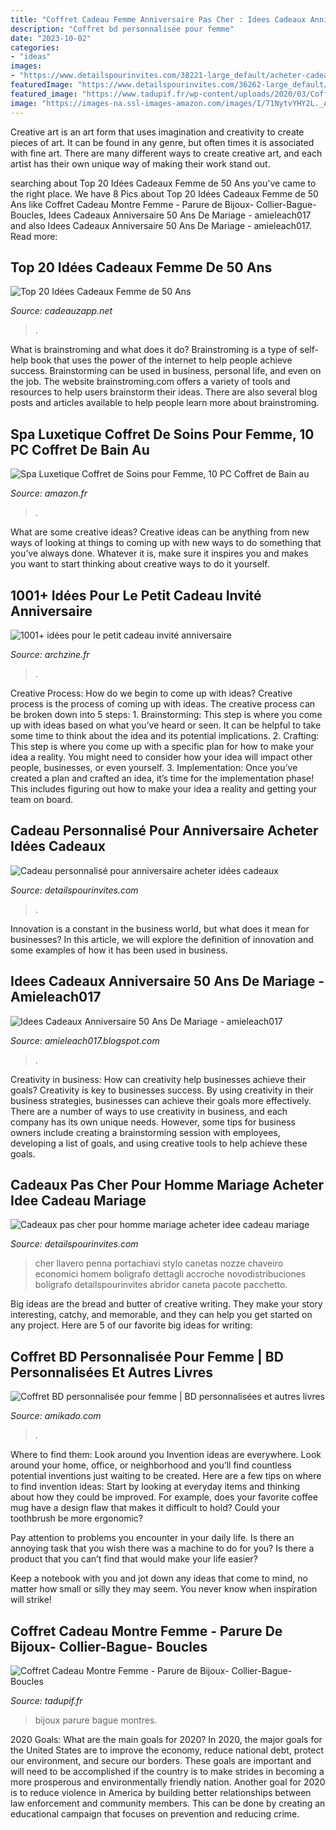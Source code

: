 ```yaml
---
title: "Coffret Cadeau Femme Anniversaire Pas Cher : Idees Cadeaux Anniversaire 50 Ans De Mariage"
description: "Coffret bd personnalisée pour femme"
date: "2023-10-02"
categories:
- "ideas"
images:
- "https://www.detailspourinvites.com/38221-large_default/acheter-cadeau-personnalise-pour.jpg"
featuredImage: "https://www.detailspourinvites.com/36262-large_default/acheter-cadeaux-pas-cher-pour-homme-mariage-idee.jpg"
featured_image: "https://www.tadupif.fr/wp-content/uploads/2020/03/Coffret-Cadeau-Montre-Femme-Parure-de-Bijoux-Collier-Bague-Boucles-doreilles-Bracelet-0-0.jpg"
image: "https://images-na.ssl-images-amazon.com/images/I/71NytvYHY2L._AC_SX679_.jpg"
---
```



Creative art is an art form that uses imagination and creativity to create pieces of art. It can be found in any genre, but often times it is associated with fine art. There are many different ways to create creative art, and each artist has their own unique way of making their work stand out.

	

		
searching about Top 20 Idées Cadeaux Femme de 50 Ans you've came to the right place. We have 8 Pics about Top 20 Idées Cadeaux Femme de 50 Ans like Coffret Cadeau Montre Femme - Parure de Bijoux- Collier-Bague- Boucles, Idees Cadeaux Anniversaire 50 Ans De Mariage - amieleach017 and also Idees Cadeaux Anniversaire 50 Ans De Mariage - amieleach017. Read more:
		
    
## Top 20 Idées Cadeaux Femme De 50 Ans

<img loading=lazy src="http://ws-eu.amazon-adsystem.com/widgets/q?_encoding=UTF8&amp;ASIN=B00I8I6CTE&amp;Format=_SL250_&amp;ID=AsinImage&amp;MarketPlace=FR&amp;ServiceVersion=20070822&amp;WS=1&amp;tag=cadeauzapp-21" onerror="this.onerror=null;this.src='https://tse4.mm.bing.net/th?id=OIP.duLFH2rrvEfIiFbZ3tgqYAAAAA&amp;pid=15.1';" alt="Top 20 Idées Cadeaux Femme de 50 Ans">

_Source: cadeauzapp.net_

>. 

	

What is brainstroming and what does it do?
Brainstroming is a type of self-help book that uses the power of the internet to help people achieve success. Brainstorming can be used in business, personal life, and even on the job. The website brainstroming.com offers a variety of tools and resources to help users brainstorm their ideas. There are also several blog posts and articles available to help people learn more about brainstroming.

    
## Spa Luxetique Coffret De Soins Pour Femme, 10 PC Coffret De Bain Au

<img loading=lazy src="https://images-na.ssl-images-amazon.com/images/I/71NytvYHY2L._AC_SX679_.jpg" onerror="this.onerror=null;this.src='https://tse4.mm.bing.net/th?id=OIP.bkiB9jbB7cogan_od5PO2QHaGq&amp;pid=15.1';" alt="Spa Luxetique Coffret de Soins pour Femme, 10 PC Coffret de Bain au">

_Source: amazon.fr_

>. 

	

What are some creative ideas?
Creative ideas can be anything from new ways of looking at things to coming up with new ways to do something that you’ve always done. Whatever it is, make sure it inspires you and makes you want to start thinking about creative ways to do it yourself.

    
## 1001+ Idées Pour Le Petit Cadeau Invité Anniversaire

<img loading=lazy src="https://archzine.fr/wp-content/uploads/2017/03/contenants-dragees-petit-cadeau-invité-anniversaire-amusement-avec-cookies.jpg" onerror="this.onerror=null;this.src='https://tse1.mm.bing.net/th?id=OIP.sD1sCcl9qKkhll416KJp2gHaLH&amp;pid=15.1';" alt="1001+ idées pour le petit cadeau invité anniversaire">

_Source: archzine.fr_

>. 

	

Creative Process: How do we begin to come up with ideas?
Creative process is the process of coming up with ideas. The creative process can be broken down into 5 steps: 1. Brainstorming: This step is where you come up with ideas based on what you’ve heard or seen. It can be helpful to take some time to think about the idea and its potential implications. 2. Crafting: This step is where you come up with a specific plan for how to make your idea a reality. You might need to consider how your idea will impact other people, businesses, or even yourself. 3. Implementation: Once you’ve created a plan and crafted an idea, it’s time for the implementation phase! This includes figuring out how to make your idea a reality and getting your team on board. 
    
## Cadeau Personnalisé Pour Anniversaire Acheter Idées Cadeaux

<img loading=lazy src="https://www.detailspourinvites.com/38221-large_default/acheter-cadeau-personnalise-pour.jpg" onerror="this.onerror=null;this.src='https://tse3.mm.bing.net/th?id=OIP.YMIUR25rxXB_914yj7BXYAHaHa&amp;pid=15.1';" alt="Cadeau personnalisé pour anniversaire acheter idées cadeaux">

_Source: detailspourinvites.com_

>. 

	

Innovation is a constant in the business world, but what does it mean for businesses? In this article, we will explore the definition of innovation and some examples of how it has been used in business.

    
## Idees Cadeaux Anniversaire 50 Ans De Mariage - Amieleach017

<img loading=lazy src="https://lh5.googleusercontent.com/proxy/9FuITj7hHpwmC3beF9i_SA0wNY4lqApdL47TUP_JazRlPxbAky99wG2EosoGNQJBlAptHFfYrOcGspbEVPGJI_BYkPpzZjK5HnfDxhLDJoRqQrCwKBWkoCy9W8kjtKI=w1200-h630-p-k-no-nu" onerror="this.onerror=null;this.src='https://tse1.mm.bing.net/th?id=OIP.-UdP0JRJKlhMX-TC6_QDWwHaHS&amp;pid=15.1';" alt="Idees Cadeaux Anniversaire 50 Ans De Mariage - amieleach017">

_Source: amieleach017.blogspot.com_

>. 

	

Creativity in business: How can creativity help businesses achieve their goals?
Creativity is key to businesses success. By using creativity in their business strategies, businesses can achieve their goals more effectively. There are a number of ways to use creativity in business, and each company has its own unique needs. However, some tips for business owners include creating a brainstorming session with employees, developing a list of goals, and using creative tools to help achieve these goals.

    
## Cadeaux Pas Cher Pour Homme Mariage Acheter Idee Cadeau Mariage

<img loading=lazy src="https://www.detailspourinvites.com/36262-large_default/acheter-cadeaux-pas-cher-pour-homme-mariage-idee.jpg" onerror="this.onerror=null;this.src='https://tse3.mm.bing.net/th?id=OIP.fjGQpPj9k7kyNnsfR7rZzwHaHa&amp;pid=15.1';" alt="Cadeaux pas cher pour homme mariage acheter idee cadeau mariage">

_Source: detailspourinvites.com_

>cher llavero penna portachiavi stylo canetas nozze chaveiro economici homem boligrafo dettagli accroche novodistribuciones bolígrafo detailspourinvites abridor caneta pacote pacchetto. 

	

Big ideas are the bread and butter of creative writing. They make your story interesting, catchy, and memorable, and they can help you get started on any project. Here are 5 of our favorite big ideas for writing:

    
## Coffret BD Personnalisée Pour Femme | BD Personnalisées Et Autres Livres

<img loading=lazy src="https://www.amikado.com/photo/planche-BD-femme4.jpg" onerror="this.onerror=null;this.src='https://tse2.mm.bing.net/th?id=OIP.JpTbkrLlCrwhUbN917eqtAHaHa&amp;pid=15.1';" alt="Coffret BD personnalisée pour femme | BD personnalisées et autres livres">

_Source: amikado.com_

>. 

	

Where to find them: Look around you
Invention ideas are everywhere. Look around your home, office, or neighborhood and you’ll find countless potential inventions just waiting to be created. Here are a few tips on where to find invention ideas:
Start by looking at everyday items and thinking about how they could be improved. For example, does your favorite coffee mug have a design flaw that makes it difficult to hold? Could your toothbrush be more ergonomic?

Pay attention to problems you encounter in your daily life. Is there an annoying task that you wish there was a machine to do for you? Is there a product that you can’t find that would make your life easier?

Keep a notebook with you and jot down any ideas that come to mind, no matter how small or silly they may seem. You never know when inspiration will strike!

    
## Coffret Cadeau Montre Femme - Parure De Bijoux- Collier-Bague- Boucles

<img loading=lazy src="https://www.tadupif.fr/wp-content/uploads/2020/03/Coffret-Cadeau-Montre-Femme-Parure-de-Bijoux-Collier-Bague-Boucles-doreilles-Bracelet-0-0.jpg" onerror="this.onerror=null;this.src='https://tse2.mm.bing.net/th?id=OIP.HypaorA6lpGEa6aaDLGg6gHaHa&amp;pid=15.1';" alt="Coffret Cadeau Montre Femme - Parure de Bijoux- Collier-Bague- Boucles">

_Source: tadupif.fr_

>bijoux parure bague montres. 

	

2020 Goals: What are the main goals for 2020?
In 2020, the major goals for the United States are to improve the economy, reduce national debt, protect our environment, and secure our borders. These goals are important and will need to be accomplished if the country is to make strides in becoming a more prosperous and environmentally friendly nation. Another goal for 2020 is to reduce violence in America by building better relationships between law enforcement and community members. This can be done by creating an educational campaign that focuses on prevention and reducing crime.

